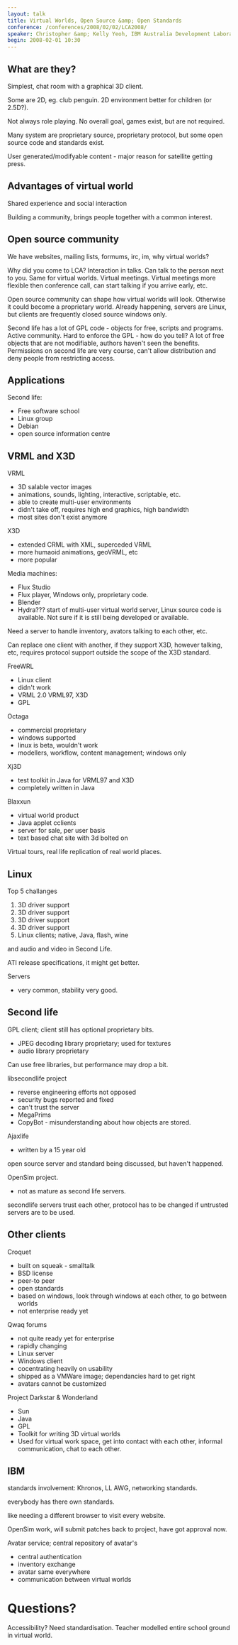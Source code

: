 ```yaml
---
layout: talk
title: Virtual Worlds, Open Source &amp; Open Standards
conference: /conferences/2008/02/02/LCA2008/
speaker: Christopher &amp; Kelly Yeoh, IBM Australia Development Laboratory
begin: 2008-02-01 10:30
---
```

## What are they?

Simplest, chat room with a graphical 3D client.

Some are 2D, eg. club penguin. 2D environment better for children
(or 2.5D?).

Not always role playing. No overall goal, games exist, but
are not required.

Many system are proprietary source, proprietary protocol, but
some open source code and standards exist.

User generated/modifyable content - major reason for
satellite getting press.

## Advantages of virtual world

Shared experience and social interaction

Building a community, brings people together with a common interest.

## Open source community

We have websites, mailing lists, formums, irc, im, why virtual worlds?

Why did you come to LCA? Interaction in talks. Can talk to the person
next to you. Same for virtual worlds. Virtual meetings. Virtual
meetings more flexible then conference call, can start talking if you
arrive early, etc.

Open source community can shape how virtual worlds will look. Otherwise
it could become a proprietary world. Already happening, servers are Linux,
but clients are frequently closed source windows only.

Second life has a lot of GPL code - objects for free, scripts and
programs. Active community. Hard to enforce the GPL - how do you
tell? A lot of free objects that are not modifiable, authors
haven't seen the benefits. Permissions on second life are very course,
can't allow distribution and deny people from restricting access.

## Applications

Second life:

* Free software school
* Linux group
* Debian
* open source information centre

## VRML and X3D

VRML

* 3D salable vector images
* animations, sounds, lighting, interactive, scriptable, etc.
* able to create multi-user environments
* didn't take off, requires high end graphics, high bandwidth
* most sites don't exist anymore

X3D

* extended CRML with XML, superceded VRML
* more humaoid animations, geoVRML, etc
* more popular

Media machines:

* Flux Studio
* Flux player, Windows only, proprietary code.
* Blender
* Hydra??? start of multi-user virtual world server, Linux source code is
available. Not sure if it is still being developed or available.

Need a server to handle inventory, avators talking to each other, etc.

Can replace one client with another, if they support X3D, however talking, etc,
requires protocol support outside the scope of the X3D standard.

FreeWRL

* Linux client
* didn't work
* VRML 2.0 VRML97, X3D
* GPL

Octaga

* commercial proprietary
* windows supported
* linux is beta, wouldn't work
* modellers, workflow, content management; windows only

Xj3D

* test toolkit in Java for VRML97 and X3D
* completely written in Java

Blaxxun

* virtual world product
* Java applet cclients
* server for sale, per user basis
* text based chat site with 3d bolted on

Virtual tours, real life replication of real world places.

## Linux

Top 5 challanges

1. 3D driver support
2. 3D driver support
3. 3D driver support
4. 3D driver support
5. Linux clients; native, Java, flash, wine

and audio and video in Second Life.

ATI release specifications, it might get better.

Servers

* very common, stability very good.

## Second life

GPL client; client still has optional proprietary bits.

* JPEG decoding library proprietary; used for textures
* audio library proprietary

Can use free libraries, but performance may drop a bit.

libsecondlife project

* reverse engineering efforts not opposed
* security bugs reported and fixed
* can't trust the server
* MegaPrims
* CopyBot - misunderstanding about how objects are stored.

Ajaxlife

* written by a 15 year old

open source server and standard being discussed, but haven't happened.

OpenSim project.

* not as mature as second life servers.

secondlife servers trust each other, protocol has to be changed if
untrusted servers are to be used.


## Other clients

Croquet

* built on squeak - smalltalk
* BSD license
* peer-to peer
* open standards
* based on windows, look through windows at each other, to go
between worlds
* not enterprise ready yet

Qwaq forums

* not quite ready yet for enterprise
* rapidly changing
* Linux server
* Windows client
* cocentrating heavily on usability
* shipped as a VMWare image; dependancies hard to get right
* avatars cannot be customized

Project Darkstar & Wonderland

* Sun
* Java
* GPL
* Toolkit for writing 3D virtual worlds
* Used for virtual work space, get into contact with each other,
informal communication, chat to each other.

## IBM

standards involvement: Khronos, LL AWG, networking standards.

everybody has there own standards.

like needing a different browser to visit every website.

OpenSim work, will submit patches back to project, have got approval
now.

Avatar service; central repository of avatar's

* central authentication
* inventory exchange
* avatar same everywhere
* communication between virtual worlds

# Questions?

Accessibility? Need standardisation.
Teacher modelled entire school ground in virtual world.
